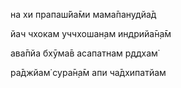 на хи прапаш́йа̄ми мама̄панудйа̄д

йач чхокам уччхошан̣ам индрийа̄н̣а̄м

ава̄пйа бхӯма̄в асапатнам р̣ддхам̇

ра̄джйам̇ сура̄н̣а̄м апи ча̄дхипатйам